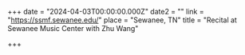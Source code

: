 +++ date = "2024-04-03T00:00:00.000Z" date2 = "" 
link = "https://ssmf.sewanee.edu/" place = "Sewanee, TN" title = "Recital at Sewanee Music Center with Zhu Wang"

+++
